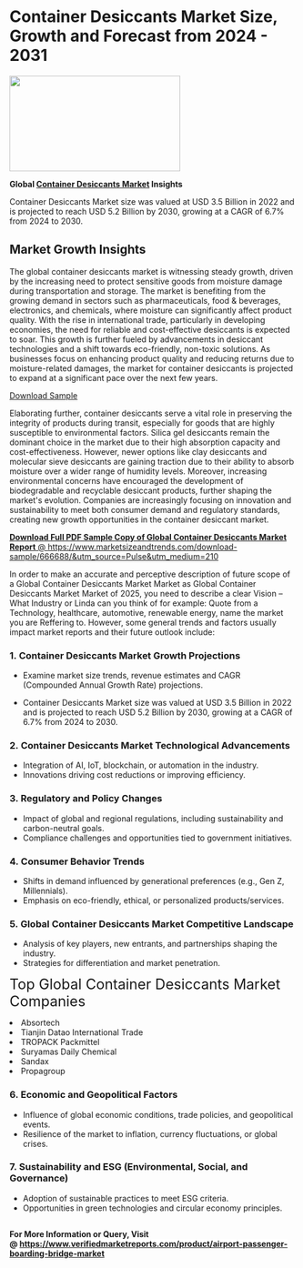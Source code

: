<H1>Container Desiccants Market Size, Growth and Forecast from 2024 - 2031</H1><img class="aligncenter size-medium wp-image-584254" src="https://thirdeyenews.in/wp-content/uploads/2024/09/Global-Market-Research-300x168.jpeg" alt="" width="300" height="168" /><p><strong>Global&nbsp;<a href="https://www.marketsizeandtrends.com/download-sample/666688/&amp;utm_source=Pulse&amp;utm_medium=210">Container Desiccants Market</a> Insights</strong></p><p>Container Desiccants Market size was valued at USD 3.5 Billion in 2022 and is projected to reach USD 5.2 Billion by 2030, growing at a CAGR of 6.7% from 2024 to 2030.</p><p><h2>Market Growth Insights</h2> <p>The global container desiccants market is witnessing steady growth, driven by the increasing need to protect sensitive goods from moisture damage during transportation and storage. The market is benefiting from the growing demand in sectors such as pharmaceuticals, food & beverages, electronics, and chemicals, where moisture can significantly affect product quality. With the rise in international trade, particularly in developing economies, the need for reliable and cost-effective desiccants is expected to soar. This growth is further fueled by advancements in desiccant technologies and a shift towards eco-friendly, non-toxic solutions. As businesses focus on enhancing product quality and reducing returns due to moisture-related damages, the market for container desiccants is projected to expand at a significant pace over the next few years.</p> <p><a href="#">Download Sample</a></p> <p>Elaborating further, container desiccants serve a vital role in preserving the integrity of products during transit, especially for goods that are highly susceptible to environmental factors. Silica gel desiccants remain the dominant choice in the market due to their high absorption capacity and cost-effectiveness. However, newer options like clay desiccants and molecular sieve desiccants are gaining traction due to their ability to absorb moisture over a wider range of humidity levels. Moreover, increasing environmental concerns have encouraged the development of biodegradable and recyclable desiccant products, further shaping the market's evolution. Companies are increasingly focusing on innovation and sustainability to meet both consumer demand and regulatory standards, creating new growth opportunities in the container desiccant market. <p><a href="#"></p><p><span class=""><strong>Download Full PDF Sample Copy of Global Container Desiccants Market Report</strong> @ <a href="https://www.marketsizeandtrends.com/download-sample/666688/&amp;utm_source=Pulse&amp;utm_medium=210" target="_blank">https://www.marketsizeandtrends.com/download-sample/666688/&amp;utm_source=Pulse&amp;utm_medium=210</a></span></p><p>In order to make an accurate and perceptive description of future scope of a Global&nbsp;Container Desiccants Market Market as Global&nbsp;Container Desiccants Market Market of 2025, you need to describe a clear Vision &ndash; What Industry or Linda can you think of for example: Quote from a Technology, healthcare, automotive, renewable energy, name the market you are Reffering to. However, some general trends and factors usually impact market reports and their future outlook include:</p><h3>1.&nbsp;<strong>Container Desiccants Market Growth Projections</strong></h3><ul><li>Examine market size trends, revenue estimates and CAGR (Compounded Annual Growth Rate) projections.</li><li><p>Container Desiccants Market size was valued at USD 3.5 Billion in 2022 and is projected to reach USD 5.2 Billion by 2030, growing at a CAGR of 6.7% from 2024 to 2030.</p></li></ul><h3>2.&nbsp;<strong>Container Desiccants Market Technological Advancements</strong></h3><ul><li>Integration of AI, IoT, blockchain, or automation in the industry.</li><li>Innovations driving cost reductions or improving efficiency.</li></ul><h3>3.&nbsp;<strong>Regulatory and Policy Changes</strong></h3><ul><li>Impact of global and regional regulations, including sustainability and carbon-neutral goals.</li><li>Compliance challenges and opportunities tied to government initiatives.</li></ul><h3>4.&nbsp;<strong>Consumer Behavior Trends</strong></h3><ul><li>Shifts in demand influenced by generational preferences (e.g., Gen Z, Millennials).</li><li>Emphasis on eco-friendly, ethical, or personalized products/services.</li></ul><h3>5.&nbsp;<strong>Global Container Desiccants Market Competitive Landscape</strong></h3><ul><li>Analysis of key players, new entrants, and partnerships shaping the industry.</li><li>Strategies for differentiation and market penetration.</li></ul><p data-pm-slice="1 1 []"><span style="color: inherit; font-family: inherit; font-size: 25px;">Top Global Container Desiccants Market Companies</span></p><div class="" data-test-id=""><p><li>Absortech</li><li> Tianjin Datao International Trade</li><li> TROPACK Packmittel</li><li> Suryamas Daily Chemical</li><li> Sandax</li><li> Propagroup</li></p></div><h3>6.&nbsp;<strong>Economic and Geopolitical Factors</strong></h3><ul><li>Influence of global economic conditions, trade policies, and geopolitical events.</li><li>Resilience of the market to inflation, currency fluctuations, or global crises.</li></ul><h3>7.&nbsp;<strong>Sustainability and ESG (Environmental, Social, and Governance)</strong></h3><ul><li>Adoption of sustainable practices to meet ESG criteria.</li><li>Opportunities in green technologies and circular economy principles.</li></ul><h2><strong style="font-size: 14px;">For More Information or Query, Visit @&nbsp;</strong><a style="background-color: #ffffff; font-size: 14px;" href="https://www.marketsizeandtrends.com/report/container-desiccants-market/" target="_blank">https://www.verifiedmarketreports.com/product/airport-passenger-boarding-bridge-market</a></h2>
